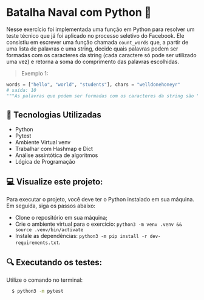 # Batalha Naval com Python 🚢
Nesse exercício foi implementada uma função em Python para resolver um teste técnico que já foi aplicado no processo seletivo do Facebook. Ele consistiu em escrever uma função chamada `count_words` que, a partir de uma lista de palavras e uma string, decide quais palavras podem ser formadas com os caracteres da string (cada caractere só pode ser utilizado uma vez) e retorna a soma do comprimento das palavras escolhidas.

> Exemplo 1:

```py
words = ["hello", "world", "students"], chars = "welldonehoneyr"
# saída: 10
"""As palavras que podem ser formadas com os caracteres da string são "hello" (tamanho 5) e "world" (tamanho 5)."""
```

## :hammer: Tecnologias Utilizadas
- Python
- Pytest
- Ambiente Virtual venv
- Trabalhar com Hashmap e Dict
- Análise assintótica de algoritmos
- Lógica de Programação

## :computer: Visualize este projeto:
Para executar o projeto, você deve ter o Python instalado em sua máquina. Em seguida, siga os passos abaixo:
- Clone o repositório em sua máquina;
- Crie o ambiente virtual para o exercício: `python3 -m venv .venv && source .venv/bin/activate`
- Instale as dependências: `python3 -m pip install -r dev-requirements.txt`.

## :mag: Executando os testes:
Utilize o comando no terminal:
```bash
  $ python3 -m pytest
```